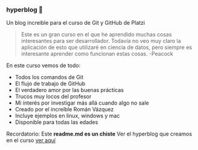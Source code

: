 ### hyperblog 💚
Un blog increible para el curso de Git y GitHub de Platzi
> Este es un gran curso en el que he aprendido muchas cosas interesantes para ser desarrollador. Todavía no veo muy claro la aplicación de esto que utilizaré en ciencia de datos, pero siempre es interesante aprender como funcionan estas cosas.
>-Peacock

En este curso vemos de todo:
* Todos los comandos de Git
* El flujo de trabajo de GitHub
* El verdadero amor por las buenas prácticas
* Trucos muy locos del profesor
* Mi interés por investigar más allá cuando algo no sale
* Creado por el increíble Román Vázquez
* Incluye ejemplos en linux, windows y mac
* Disponible para todas las edades

Recordatorio: Este **readme.md es un chiste** Ver el hyperblog que creamos en el curso [ver aquí](https://github.com/Roman-VzB/hyperblog)
